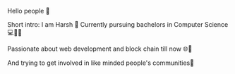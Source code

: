 Hello people 💮

Short intro:
I am Harsh 🚶
Currently pursuing bachelors in Computer Science 💻👨‍💻

Passionate about web development and block chain till now 🌐🔗

And trying to get involved in like minded people's communities🤸

<!---
jhankda/jhankda is a ✨ special ✨ repository because its `README.md` (this file) appears on your GitHub profile.
You can click the Preview link to take a look at your changes.
--->
